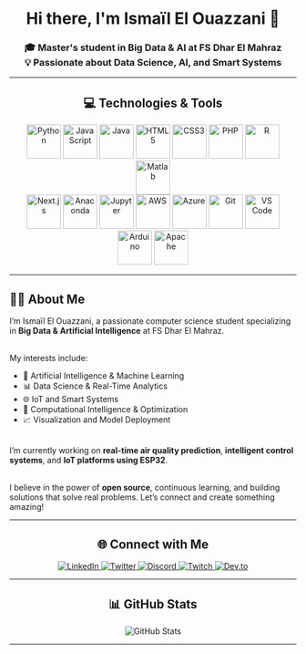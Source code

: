 <!-- HEADER -->
<h1 align="center">Hi there, I'm Ismaïl El Ouazzani 👋</h1>

<h3 align="center">
🎓 Master's student in Big Data & AI at FS Dhar El Mahraz <br>
💡 Passionate about Data Science, AI, and Smart Systems
</h3>

---

<!-- TECHNOLOGIES -->
<h2 align="center">💻 Technologies & Tools</h2>
<div align="center">
  <!-- Languages -->
  <img src="https://cdn.jsdelivr.net/gh/devicons/devicon/icons/python/python-original.svg" height="60" alt="Python"/>
  <img src="https://cdn.jsdelivr.net/gh/devicons/devicon/icons/javascript/javascript-original.svg" height="60" alt="JavaScript"/>
  <img src="https://cdn.jsdelivr.net/gh/devicons/devicon/icons/java/java-original.svg" height="60" alt="Java"/>
  <img src="https://cdn.jsdelivr.net/gh/devicons/devicon/icons/html5/html5-original.svg" height="60" alt="HTML5"/>
  <img src="https://cdn.jsdelivr.net/gh/devicons/devicon/icons/css3/css3-original.svg" height="60" alt="CSS3"/>
  <img src="https://cdn.jsdelivr.net/gh/devicons/devicon/icons/php/php-original.svg" height="60" alt="PHP"/>
  <img src="https://cdn.jsdelivr.net/gh/devicons/devicon/icons/r/r-original.svg" height="60" alt="R"/>
  <img src="https://cdn.jsdelivr.net/gh/devicons/devicon/icons/matlab/matlab-original.svg" height="60" alt="Matlab"/>
</div>

<div align="center">
  <!-- Tools & Frameworks -->
  <img src="https://skillicons.dev/icons?i=nextjs" height="60" alt="Next.js"/>
  <img src="https://cdn.jsdelivr.net/gh/devicons/devicon/icons/anaconda/anaconda-original.svg" height="60" alt="Anaconda"/>
  <img src="https://cdn.jsdelivr.net/gh/devicons/devicon/icons/jupyter/jupyter-original.svg" height="60" alt="Jupyter"/>
  <img src="https://cdn.jsdelivr.net/gh/devicons/devicon/icons/aws/aws-original.svg" height="60" alt="AWS"/>
  <img src="https://cdn.jsdelivr.net/gh/devicons/devicon/icons/azure/azure-original.svg" height="60" alt="Azure"/>
  <img src="https://cdn.jsdelivr.net/gh/devicons/devicon/icons/git/git-original.svg" height="60" alt="Git"/>
  <img src="https://cdn.jsdelivr.net/gh/devicons/devicon/icons/vscode/vscode-original.svg" height="60" alt="VS Code"/>
  <img src="https://cdn.jsdelivr.net/gh/devicons/devicon/icons/arduino/arduino-original.svg" height="60" alt="Arduino"/>
  <img src="https://cdn.jsdelivr.net/gh/devicons/devicon/icons/apache/apache-original.svg" height="60" alt="Apache"/>
</div>

---

<!-- ABOUT ME -->
<h2 align="left">👨‍💻 About Me</h2>
<p>
I’m Ismaïl El Ouazzani, a passionate computer science student specializing in <strong>Big Data & Artificial Intelligence</strong> at FS Dhar El Mahraz.<br><br>

My interests include:
- 🤖 Artificial Intelligence & Machine Learning  
- 📊 Data Science & Real-Time Analytics  
- 🌐 IoT and Smart Systems  
- 🧠 Computational Intelligence & Optimization  
- 📈 Visualization and Model Deployment<br><br>

I’m currently working on <strong>real-time air quality prediction</strong>, <strong>intelligent control systems</strong>, and <strong>IoT platforms using ESP32</strong>.<br><br>

I believe in the power of <strong>open source</strong>, continuous learning, and building solutions that solve real problems. Let’s connect and create something amazing!
</p>

---

<!-- SOCIAL LINKS -->
<h2 align="center">🌐 Connect with Me</h2>
<div align="center">
  <a href="https://www.linkedin.com/in/ismail-elouazzani/" target="_blank">
    <img src="https://img.shields.io/badge/LinkedIn-0A66C2?style=for-the-badge&logo=linkedin&logoColor=white" alt="LinkedIn"/>
  </a>
  <a href="https://x.com/ismalelouazzan1" target="_blank">
    <img src="https://img.shields.io/badge/Twitter-1DA1F2?style=for-the-badge&logo=twitter&logoColor=white" alt="Twitter"/>
  </a>
  <a href="https://discord.gg/rsScCymD" target="_blank">
    <img src="https://img.shields.io/badge/Discord-7289DA?style=for-the-badge&logo=discord&logoColor=white" alt="Discord"/>
  </a>
  <a href="https://twitch.tv/" target="_blank">
    <img src="https://img.shields.io/badge/Twitch-9146FF?style=for-the-badge&logo=twitch&logoColor=white" alt="Twitch"/>
  </a>
  <a href="https://ismailelouazzani.wordpress.com/" target="_blank">
    <img src="https://img.shields.io/badge/Dev.to-0A0A0A?style=for-the-badge&logo=dev.to&logoColor=white" alt="Dev.to"/>
  </a>
</div>

---

<!-- GITHUB STATS -->
<h2 align="center">📊 GitHub Stats</h2>
<div align="center">
  <img src="https://github-readme-stats.vercel.app/api?username=ismail-elouazzani&show_icons=true&theme=radical" alt="GitHub Stats"/>
</div>

---

